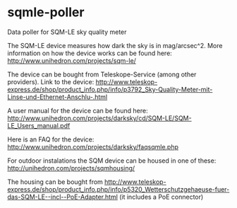 sqmle-poller
============

Data poller for SQM-LE sky quality meter

The SQM-LE device measures how dark the sky is in mag/arcsec^2. 
More information on how the device works can be found here: http://www.unihedron.com/projects/sqm-le/

The device can be bought from Teleskope-Service (among other providers). 
Link to the device: http://www.teleskop-express.de/shop/product_info.php/info/p3792_Sky-Quality-Meter-mit-Linse-und-Ethernet-Anschlu-.html

A user manual for the device can be found here: http://www.unihedron.com/projects/darksky/cd/SQM-LE/SQM-LE_Users_manual.pdf

Here is an FAQ for the device: http://www.unihedron.com/projects/darksky/faqsqmle.php

For outdoor instalations the SQM device can be housed in one of these: http://unihedron.com/projects/sqmhousing/

The housing can be bought from http://www.teleskop-express.de/shop/product_info.php/info/p5320_Wetterschutzgehaeuse-fuer-das-SQM-LE--incl--PoE-Adapter.html (it includes a PoE connector)


